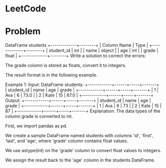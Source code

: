 # LeetCode

# Problem
DataFrame students
+-------------+--------+
| Column Name | Type   |
+-------------+--------+
| student_id  | int    |
| name        | object |
| age         | int    |
| grade       | float  |
+-------------+--------+
Write a solution to correct the errors:

The grade column is stored as floats, convert it to integers.

The result format is in the following example.

 

Example 1:
Input:
DataFrame students:
+------------+------+-----+-------+
| student_id | name | age | grade |
+------------+------+-----+-------+
| 1          | Ava  | 6   | 73.0  |
| 2          | Kate | 15  | 87.0  |
+------------+------+-----+-------+
Output:
+------------+------+-----+-------+
| student_id | name | age | grade |
+------------+------+-----+-------+
| 1          | Ava  | 6   | 73    |
| 2          | Kate | 15  | 87    |
+------------+------+-----+-------+
Explanation: 
The data types of the column grade is converted to int.


First, we import pandas as pd.

We create a sample DataFrame named students with columns 'id', 'first', 'last', and 'age', where 'grade' column contains float values.

We use astype(int) on the 'grade' column to convert float values to integers.

We assign the result back to the 'age' column in the students DataFrame.